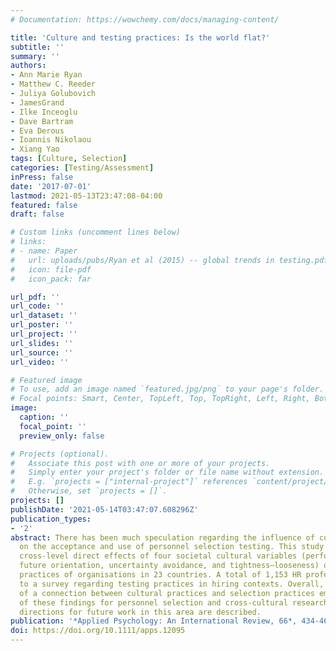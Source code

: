 ```yaml
---
# Documentation: https://wowchemy.com/docs/managing-content/

title: 'Culture and testing practices: Is the world flat?'
subtitle: ''
summary: ''
authors:
- Ann Marie Ryan
- Matthew C. Reeder
- Juliya Golubovich
- JamesGrand
- Ilke Inceoglu
- Dave Bartram
- Eva Derous
- Ioannis Nikolaou
- Xiang Yao
tags: [Culture, Selection]
categories: [Testing/Assessment]
inPress: false
date: '2017-07-01'
lastmod: 2021-05-13T23:47:08-04:00
featured: false
draft: false

# Custom links (uncomment lines below)
# links:
# - name: Paper
#   url: uploads/pubs/Ryan et al (2015) -- global trends in testing.pdf
#   icon: file-pdf
#   icon_pack: far

url_pdf: ''
url_code: ''
url_dataset: ''
url_poster: ''
url_project: ''
url_slides: ''
url_source: ''
url_video: ''

# Featured image
# To use, add an image named `featured.jpg/png` to your page's folder.
# Focal points: Smart, Center, TopLeft, Top, TopRight, Left, Right, BottomLeft, Bottom, BottomRight.
image:
  caption: ''
  focal_point: ''
  preview_only: false

# Projects (optional).
#   Associate this post with one or more of your projects.
#   Simply enter your project's folder or file name without extension.
#   E.g. `projects = ["internal-project"]` references `content/project/deep-learning/index.md`.
#   Otherwise, set `projects = []`.
projects: []
publishDate: '2021-05-14T03:47:07.608296Z'
publication_types:
- '2'
abstract: There has been much speculation regarding the influence of cultural norms
  on the acceptance and use of personnel selection testing. This study examined the
  cross‐level direct effects of four societal cultural variables (performance orientation,
  future orientation, uncertainty avoidance, and tightness–looseness) on selection
  practices of organisations in 23 countries. A total of 1,153 HR professionals responded
  to a survey regarding testing practices in hiring contexts. Overall, little evidence
  of a connection between cultural practices and selection practices emerged. Implications
  of these findings for personnel selection and cross‐cultural research as well as
  directions for future work in this area are described.
publication: '*Applied Psychology: An International Review, 66*, 434-467'
doi: https://doi.org/10.1111/apps.12095
---
```

